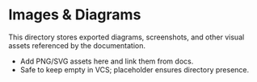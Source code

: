 # Images & Diagrams

This directory stores exported diagrams, screenshots, and other visual assets referenced by the documentation.

- Add PNG/SVG assets here and link them from docs.
- Safe to keep empty in VCS; placeholder ensures directory presence.
